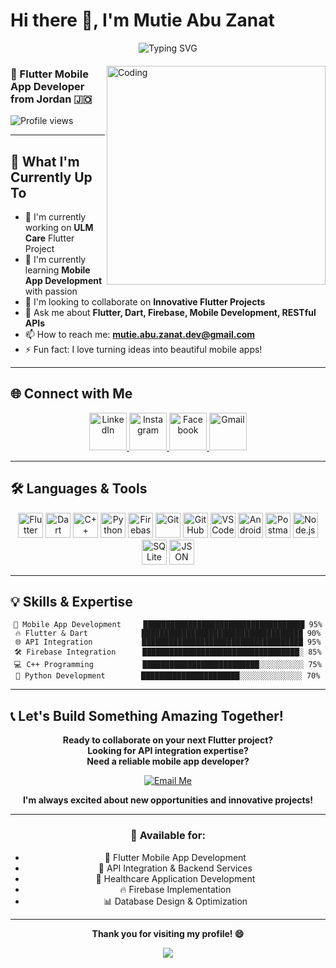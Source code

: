 # Hi there 👋, I'm Mutie Abu Zanat

<div align="center" style="margin-bottom: 20px;">
  <img src="https://readme-typing-svg.herokuapp.com?font=Fira+Code&weight=600&size=20&duration=3000&pause=1000&color=FF6F61&center=true&vCenter=true&width=400&height=35&lines=Welcome+to+my+GitHub+Profile!;Flutter+Mobile+App+Developer;Passionate+about+Mobile+Development;Always+learning+new+technologies" alt="Typing SVG" />
</div>

<img align="right" alt="Coding" width="350" src="https://media.giphy.com/media/qgQUggAC3Pfv687qPC/giphy.gif">

### 📱 Flutter Mobile App Developer from Jordan 🇯🇴

![Profile views](https://komarev.com/ghpvc/?username=mutie3E&label=Profile%20views&color=0e75b6&style=flat)

---

## 🚀 What I'm Currently Up To



- 🔭 I'm currently working on **ULM Care** Flutter Project
- 🌱 I'm currently learning **Mobile App Development** with passion  
- 👯 I'm looking to collaborate on **Innovative Flutter Projects**
- 💬 Ask me about **Flutter, Dart, Firebase, Mobile Development, RESTful APIs**
- 📫 How to reach me: **mutie.abu.zanat.dev@gmail.com**
- ⚡ Fun fact: I love turning ideas into beautiful mobile apps!

---

## 🌐 Connect with Me

<p align="center">
  <!-- LinkedIn -->
  <a href="https://www.linkedin.com/in/mutie3az" target="_blank">
    <img src="https://cdn.jsdelivr.net/gh/devicons/devicon/icons/linkedin/linkedin-original.svg" alt="LinkedIn" width="60" height="60"/>
  </a>
  <!-- Instagram -->
  <a href="https://www.instagram.com/mutie_az" target="_blank">
    <img src="https://upload.wikimedia.org/wikipedia/commons/a/a5/Instagram_icon.png" alt="Instagram" width="60" height="60"/>
  </a>
  <!-- Facebook -->
  <a href="https://www.facebook.com/share/19pu6ykYnM/" target="_blank">
    <img src="https://upload.wikimedia.org/wikipedia/commons/5/51/Facebook_f_logo_%282019%29.svg" alt="Facebook" width="60" height="60"/>
  </a>
  <!-- Gmail -->
  <a href="mailto:mutie.abu.zanat.dev@gmail.com" target="_blank">
    <img src="https://upload.wikimedia.org/wikipedia/commons/7/7e/Gmail_icon_%282020%29.svg" alt="Gmail" width="60" height="60"/>
  </a>
</p>


---

## 🛠 Languages & Tools

<p align="center">
  <!-- Flutter -->
  <img src="https://cdn.jsdelivr.net/gh/devicons/devicon/icons/flutter/flutter-original.svg" alt="Flutter" width="40" height="40"/>
  <!-- Dart -->
  <img src="https://cdn.jsdelivr.net/gh/devicons/devicon/icons/dart/dart-original.svg" alt="Dart" width="40" height="40"/>
  <!-- C++ -->
  <img src="https://cdn.jsdelivr.net/gh/devicons/devicon/icons/cplusplus/cplusplus-original.svg" alt="C++" width="40" height="40"/>
  <!-- Python -->
  <img src="https://cdn.jsdelivr.net/gh/devicons/devicon/icons/python/python-original.svg" alt="Python" width="40" height="40"/>
  <!-- Firebase -->
  <img src="https://cdn.jsdelivr.net/gh/devicons/devicon/icons/firebase/firebase-plain.svg" alt="Firebase" width="40" height="40"/>
  <!-- Git -->
  <img src="https://cdn.jsdelivr.net/gh/devicons/devicon/icons/git/git-original.svg" alt="Git" width="40" height="40"/>
  <!-- GitHub -->
  <img src="https://cdn.jsdelivr.net/gh/devicons/devicon/icons/github/github-original.svg" alt="GitHub" width="40" height="40"/>
  <!-- VS Code -->
  <img src="https://cdn.jsdelivr.net/gh/devicons/devicon/icons/vscode/vscode-original.svg" alt="VS Code" width="40" height="40"/>
  <!-- Android Studio -->
  <img src="https://cdn.jsdelivr.net/gh/devicons/devicon/icons/androidstudio/androidstudio-original.svg" alt="Android Studio" width="40" height="40"/>
  <!-- Postman -->
  <img src="https://cdn.jsdelivr.net/gh/devicons/devicon/icons/postman/postman-original.svg" alt="Postman" width="40" height="40"/>
  <!-- Node.js -->
  <img src="https://cdn.jsdelivr.net/gh/devicons/devicon/icons/nodejs/nodejs-original.svg" alt="Node.js" width="40" height="40"/>
  <!-- SQLite -->
  <img src="https://cdn.jsdelivr.net/gh/devicons/devicon/icons/sqlite/sqlite-original.svg" alt="SQLite" width="40" height="40"/>
  <!-- JSON -->
  <img src="https://upload.wikimedia.org/wikipedia/commons/c/c9/JSON_vector_logo.svg" alt="JSON" width="40" height="40"/>
</p>


---

## 💡 Skills & Expertise

<div align="center">

```text
🚀 Mobile App Development     ████████████████████████████████████ 95%
🔥 Flutter & Dart            ████████████████████████████████████ 90%
🌐 API Integration           ████████████████████████████████████ 95%
🛠️ Firebase Integration      ███████████████████████████████████░ 85%
💻 C++ Programming           ██████████████████████████░░░░░░░░░░ 75%
🐍 Python Development        ██████████████████████░░░░░░░░░░░░░░ 70%
```

</div>

---

## 📞 Let's Build Something Amazing Together!

<div align="center">

**Ready to collaborate on your next Flutter project?**  
**Looking for API integration expertise?**  
**Need a reliable mobile app developer?**

[![Email Me](https://img.shields.io/badge/Email_Me-D14836?style=for-the-badge&logo=gmail&logoColor=white)](mailto:mutie.abu.zanat.dev@gmail.com)

**I'm always excited about new opportunities and innovative projects!**

---

### 💼 Available for:
- 📱 Flutter Mobile App Development
- 🔗 API Integration & Backend Services  
- 🏥 Healthcare Application Development
- 🔥 Firebase Implementation
- 📊 Database Design & Optimization

---

**Thank you for visiting my profile! 😄**

<img src="https://raw.githubusercontent.com/Trilokia/Trilokia/379277808c61ef204768a61bbc5d25bc7798ccf1/bottom_header.svg" />

</div>
